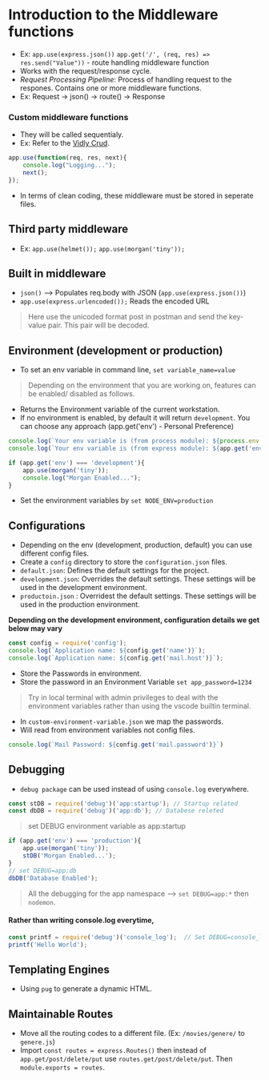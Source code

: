 # Introduction to the Middleware functions

- Ex: `app.use(express.json())` `app.get('/', (req, res) => res.send("Value"))` - route handling middleware function
- Works with the request/response cycle.
- *Request Processing Pipeline*: Process of handling request to the respones. Contains one or more middleware functions. 
- Ex: Request -> json() -> route() -> Response

### Custom middleware functions

- They will be called sequentialy.
- Ex: Refer to the [Vidly Crud](../VIDLY%20CRUD/index.js).

```javascript
app.use(function(req, res, next){
    console.log("Logging...");
    next();
});
```

- In terms of clean coding, these middleware must be stored in seperate files.

## Third party middleware

- Ex: `app.use(helmet());` `app.use(morgan('tiny'));`

## Built in middleware

 - `json()` --> Populates req.body with JSON (`app.use(express.json())`)
 - `app.use(express.urlencoded());` Reads the encoded URL
 > Here use the unicoded format post in postman and send the key-value pair. This pair will be decoded. 
 
 ## Environment (development or production)

- To set an env variable in command line,
`set variable_name=value`
> Depending on the environment that you are working on, features can be enabled/ disabled as follows.

- Returns the Environment variable of the current workstation.
- If no environment is enabled, by default it will return `development`. You can choose any approach (app.get('env') - Personal Preference)
```javascript
console.log(`Your env variable is (from process module): ${process.env.NODE_ENV}`) // Method 1
console.log(`Your env variable is (from express module): ${app.get('env')}`) // Method 2

if (app.get('env') === 'development'){
    app.use(morgan('tiny'));
    console.log("Morgan Enabled...");
}
```

- Set the environment variables by `set NODE_ENV=production`

## Configurations

- Depending on the env (development, production, default) you can use different config files.
- Create a `config` directory to store the `configuration.json` files.
- `default.json`: Defines the default settings for the project.
- `development.json`: Overrides the default settings. These settings will be used in the development environment.
- `productoin.json` : Overridest the default settings. These settings will be used in the production environment.

__Depending on the development environment, configuration details we get below may vary__

```javascript
const config = require('config');
console.log(`Application name: ${config.get('name')}`);
console.log(`Application name: ${config.get('mail.host')}`);
```

- Store the Passwords in environment.
- Store the password in an Environment Variable `set app_password=1234`
> Try in local terminal with admin privileges to deal with the environment variables rather than using the vscode builtin terminal.
- In `custom-environment-variable.json` we map the passwords.
- Will read from environment variables not config files.
```javascript
console.log(`Mail Password: ${config.get('mail.password')}`)
```

## Debugging

- `debug package` can be used instead of using `console.log` everywhere.

```javascript
const stDB = require('debug')('app:startup'); // Startup related 
const dbDB = require('debug')('app:db'); // Databese releted
```

> set DEBUG environment variable as app:startup

```javascript
if (app.get('env') === 'production'){
    app.use(morgan('tiny'));
    stDB('Morgan Enabled...');
}
// set DEBUG=app:db
dbDB('Database Enabled');
```
> All the debugging for the app namespace --> `set DEBUG=app:*` then `nodemon`.

#### Rather than writing console.log everytime,  

```javascript
const printf = require('debug')('console_log');  // Set DEBUG=console_log
printf('Hello World');
``` 

## Templating Engines

- Using `pug` to generate a dynamic HTML.

## Maintainable Routes

- Move all the routing codes to a different file. (Ex: `/movies/genere/` to `genere.js`)
- Import `const routes = express.Routes()` then instead of `app.get/post/delete/put` use `routes.get/post/delete/put`. Then `module.exports = routes`.
